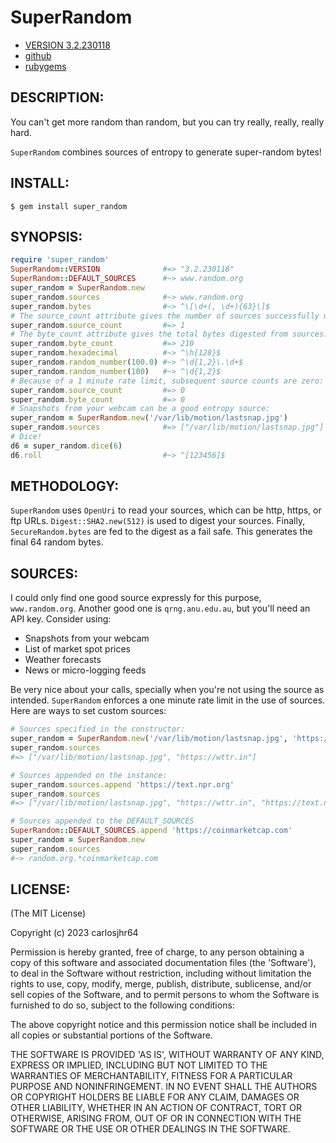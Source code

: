 # SuperRandom

* [VERSION 3.2.230118](https://github.com/carlosjhr64/super_random/releases)
* [github](https://github.com/carlosjhr64/super_random)
* [rubygems](https://rubygems.org/gems/super_random)

## DESCRIPTION:

You can't get more random than random, but you can try really, really, really hard.

`SuperRandom` combines sources of entropy to generate super-random bytes!

## INSTALL:

    $ gem install super_random

## SYNOPSIS:
```ruby
require 'super_random'
SuperRandom::VERSION              #=> "3.2.230118"
SuperRandom::DEFAULT_SOURCES      #~> www.random.org
super_random = SuperRandom.new
super_random.sources              #~> www.random.org
super_random.bytes                #~> ^\[\d+(, \d+){63}\]$
# The source_count attribute gives the number of sources successfully used.
super_random.source_count         #=> 1
# The byte_count attribute gives the total bytes digested from sources.
super_random.byte_count           #=> 210
super_random.hexadecimal          #~> ^\h{128}$
super_random.random_number(100.0) #~> ^\d{1,2}\.\d+$
super_random.random_number(100)   #~> ^\d{1,2}$
# Because of a 1 minute rate limit, subsequent source counts are zero:
super_random.source_count         #=> 0
super_random.byte_count           #=> 0
# Snapshots from your webcam can be a good entropy source:
super_random = SuperRandom.new('/var/lib/motion/lastsnap.jpg')
super_random.sources              #=> ["/var/lib/motion/lastsnap.jpg"]
# Dice!
d6 = super_random.dice(6)
d6.roll                           #~> ^[123456]$
```
## METHODOLOGY:

`SuperRandom` uses `OpenUri` to read your sources, which
can be http, https, or ftp URLs.
`Digest::SHA2.new(512)` is used to digest your sources.
Finally, `SecureRandom.bytes` are fed to the digest as a fail safe.
This generates the final 64 random bytes.

## SOURCES:

I could only find one good source expressly for this purpose, `www.random.org`.
Another good one is `qrng.anu.edu.au`, but you'll need an API key.
Consider using:

* Snapshots from your webcam
* List of market spot prices
* Weather forecasts
* News or micro-logging feeds

Be very nice about your calls,
specially when you're not using the source as intended.
`SuperRandom` enforces a one minute rate limit in the use of sources.
Here are ways to set custom sources:
```ruby
# Sources specified in the constructor: 
super_random = SuperRandom.new('/var/lib/motion/lastsnap.jpg', 'https://wttr.in')
super_random.sources
#=> ["/var/lib/motion/lastsnap.jpg", "https://wttr.in"]

# Sources appended on the instance: 
super_random.sources.append 'https://text.npr.org'
super_random.sources
#=> ["/var/lib/motion/lastsnap.jpg", "https://wttr.in", "https://text.npr.org"]

# Sources appended to the DEFAULT_SOURCES
SuperRandom::DEFAULT_SOURCES.append 'https://coinmarketcap.com'
super_random = SuperRandom.new
super_random.sources
#~> random.org.*coinmarketcap.com
```
## LICENSE:

(The MIT License)

Copyright (c) 2023 carlosjhr64

Permission is hereby granted, free of charge, to any person obtaining
a copy of this software and associated documentation files (the
'Software'), to deal in the Software without restriction, including
without limitation the rights to use, copy, modify, merge, publish,
distribute, sublicense, and/or sell copies of the Software, and to
permit persons to whom the Software is furnished to do so, subject to
the following conditions:

The above copyright notice and this permission notice shall be
included in all copies or substantial portions of the Software.

THE SOFTWARE IS PROVIDED 'AS IS', WITHOUT WARRANTY OF ANY KIND,
EXPRESS OR IMPLIED, INCLUDING BUT NOT LIMITED TO THE WARRANTIES OF
MERCHANTABILITY, FITNESS FOR A PARTICULAR PURPOSE AND NONINFRINGEMENT.
IN NO EVENT SHALL THE AUTHORS OR COPYRIGHT HOLDERS BE LIABLE FOR ANY
CLAIM, DAMAGES OR OTHER LIABILITY, WHETHER IN AN ACTION OF CONTRACT,
TORT OR OTHERWISE, ARISING FROM, OUT OF OR IN CONNECTION WITH THE
SOFTWARE OR THE USE OR OTHER DEALINGS IN THE SOFTWARE.
